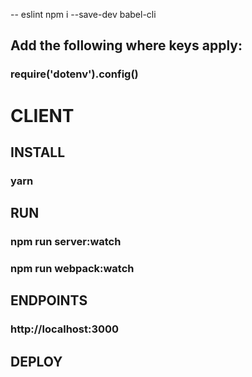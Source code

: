 -- eslint
npm i --save-dev babel-cli




## Add the following where keys apply:
### require('dotenv').config()

# CLIENT
## INSTALL 
### yarn

## RUN 
### npm run server:watch
### npm run webpack:watch

## ENDPOINTS 
### http://localhost:3000

## DEPLOY 
### 